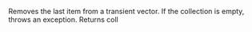 Removes the last item from a transient vector. If
  the collection is empty, throws an exception. Returns coll